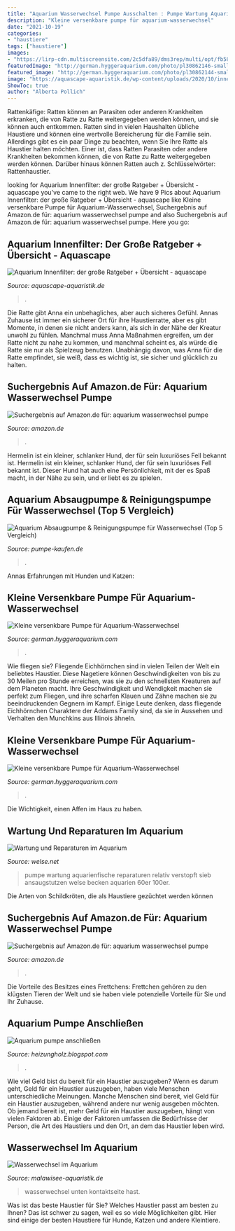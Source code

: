 ```yaml
---
title: "Aquarium Wasserwechsel Pumpe Ausschalten : Pumpe Wartung Aquarienfische Reparaturen Relativ Verstopft Sieb Ansaugstutzen Welse Becken Aquarien 60er 100er"
description: "Kleine versenkbare pumpe für aquarium-wasserwechsel"
date: "2021-10-19"
categories:
- "haustiere"
tags: ["haustiere"]
images:
- "https://lirp-cdn.multiscreensite.com/2c5dfa89/dms3rep/multi/opt/fb5834a7-3fee-4010-885a-0045adf38aaa-960w.jpg"
featuredImage: "http://german.hyggeraquarium.com/photo/pl30862146-small_submersible_pump_for_aquarium_water_change.jpg"
featured_image: "http://german.hyggeraquarium.com/photo/pl30862144-small_submersible_pump_for_aquarium_water_change.jpg"
image: "https://aquascape-aquaristik.de/wp-content/uploads/2020/10/innenfilter-filteraufbau.jpg"
ShowToc: true
author: "Alberta Pollich"
---
```



Rattenkäfige: Ratten können an Parasiten oder anderen Krankheiten erkranken, die von Ratte zu Ratte weitergegeben werden können, und sie können auch entkommen.
Ratten sind in vielen Haushalten übliche Haustiere und können eine wertvolle Bereicherung für die Familie sein. Allerdings gibt es ein paar Dinge zu beachten, wenn Sie Ihre Ratte als Haustier halten möchten. Einer ist, dass Ratten Parasiten oder andere Krankheiten bekommen können, die von Ratte zu Ratte weitergegeben werden können. Darüber hinaus können Ratten auch z. Schlüsselwörter: Rattenhaustier.

	

		
looking for Aquarium Innenfilter: der große Ratgeber + Übersicht - aquascape you've came to the right web. We have 9 Pics about Aquarium Innenfilter: der große Ratgeber + Übersicht - aquascape like Kleine versenkbare Pumpe für Aquarium-Wasserwechsel, Suchergebnis auf Amazon.de für: aquarium wasserwechsel pumpe and also Suchergebnis auf Amazon.de für: aquarium wasserwechsel pumpe. Here you go:
		
    
## Aquarium Innenfilter: Der Große Ratgeber + Übersicht - Aquascape

<img loading=lazy src="https://aquascape-aquaristik.de/wp-content/uploads/2020/10/innenfilter-filteraufbau.jpg" onerror="this.onerror=null;this.src='https://tse2.mm.bing.net/th?id=OIP.OOU7veY_D8iYXjY0ipzbWQHaGf&amp;pid=15.1';" alt="Aquarium Innenfilter: der große Ratgeber + Übersicht - aquascape">

_Source: aquascape-aquaristik.de_

>. 

	

Die Ratte gibt Anna ein unbehagliches, aber auch sicheres Gefühl.
Annas Zuhause ist immer ein sicherer Ort für ihre Haustierratte, aber es gibt Momente, in denen sie nicht anders kann, als sich in der Nähe der Kreatur unwohl zu fühlen. Manchmal muss Anna Maßnahmen ergreifen, um der Ratte nicht zu nahe zu kommen, und manchmal scheint es, als würde die Ratte sie nur als Spielzeug benutzen. Unabhängig davon, was Anna für die Ratte empfindet, sie weiß, dass es wichtig ist, sie sicher und glücklich zu halten.

    
## Suchergebnis Auf Amazon.de Für: Aquarium Wasserwechsel Pumpe

<img loading=lazy src="https://images-eu.ssl-images-amazon.com/images/I/51hCbBZ56vL._AC_US327_QL65_.jpg" onerror="this.onerror=null;this.src='https://tse4.mm.bing.net/th?id=OIP.01mphNqF9tr9Ap3OClxOjQAAAA&amp;pid=15.1';" alt="Suchergebnis auf Amazon.de für: aquarium wasserwechsel pumpe">

_Source: amazon.de_

>. 

	

Hermelin ist ein kleiner, schlanker Hund, der für sein luxuriöses Fell bekannt ist.
Hermelin ist ein kleiner, schlanker Hund, der für sein luxuriöses Fell bekannt ist. Dieser Hund hat auch eine Persönlichkeit, mit der es Spaß macht, in der Nähe zu sein, und er liebt es zu spielen.

    
## Aquarium Absaugpumpe &amp; Reinigungspumpe Für Wasserwechsel (Top 5 Vergleich)

<img loading=lazy src="https://www.pumpe-kaufen.de/images/aquarium-wasserwechsel-skizze.jpg?crc=123764361" onerror="this.onerror=null;this.src='https://tse1.mm.bing.net/th?id=OIP.rzDLMEhqQTMEb3CY0uN3LQHaHa&amp;pid=15.1';" alt="Aquarium Absaugpumpe &amp; Reinigungspumpe für Wasserwechsel (Top 5 Vergleich)">

_Source: pumpe-kaufen.de_

>. 

	

Annas Erfahrungen mit Hunden und Katzen:

    
## Kleine Versenkbare Pumpe Für Aquarium-Wasserwechsel

<img loading=lazy src="http://german.hyggeraquarium.com/photo/pl30862146-small_submersible_pump_for_aquarium_water_change.jpg" onerror="this.onerror=null;this.src='https://tse4.mm.bing.net/th?id=OIP.euFKQKMiJX7tuRxFJGnrQAHaHa&amp;pid=15.1';" alt="Kleine versenkbare Pumpe für Aquarium-Wasserwechsel">

_Source: german.hyggeraquarium.com_

>. 

	

Wie fliegen sie?
Fliegende Eichhörnchen sind in vielen Teilen der Welt ein beliebtes Haustier. Diese Nagetiere können Geschwindigkeiten von bis zu 30 Meilen pro Stunde erreichen, was sie zu den schnellsten Kreaturen auf dem Planeten macht. Ihre Geschwindigkeit und Wendigkeit machen sie perfekt zum Fliegen, und ihre scharfen Klauen und Zähne machen sie zu beeindruckenden Gegnern im Kampf. Einige Leute denken, dass fliegende Eichhörnchen Charaktere der Addams Family sind, da sie in Aussehen und Verhalten den Munchkins aus Illinois ähneln.

    
## Kleine Versenkbare Pumpe Für Aquarium-Wasserwechsel

<img loading=lazy src="http://german.hyggeraquarium.com/photo/pl30862144-small_submersible_pump_for_aquarium_water_change.jpg" onerror="this.onerror=null;this.src='https://tse4.mm.bing.net/th?id=OIP.GEwLgwYUblwH9-6mVFMBvQHaHa&amp;pid=15.1';" alt="Kleine versenkbare Pumpe für Aquarium-Wasserwechsel">

_Source: german.hyggeraquarium.com_

>. 

	

Die Wichtigkeit, einen Affen im Haus zu haben.

    
## Wartung Und Reparaturen Im Aquarium

<img loading=lazy src="http://www.welse.net/bilder30/pumpe_2txt.jpg" onerror="this.onerror=null;this.src='https://tse1.mm.bing.net/th?id=OIP.Ny5RkasMzrpgoHyIewvR1gHaNB&amp;pid=15.1';" alt="Wartung und Reparaturen im Aquarium">

_Source: welse.net_

>pumpe wartung aquarienfische reparaturen relativ verstopft sieb ansaugstutzen welse becken aquarien 60er 100er. 

	

Die Arten von Schildkröten, die als Haustiere gezüchtet werden können

    
## Suchergebnis Auf Amazon.de Für: Aquarium Wasserwechsel Pumpe

<img loading=lazy src="https://images-eu.ssl-images-amazon.com/images/I/51hCbBZ56vL._AC_US436_QL65_.jpg" onerror="this.onerror=null;this.src='https://tse3.mm.bing.net/th?id=OIP.RX4sug4Ho33_j7Nneg8g4wAAAA&amp;pid=15.1';" alt="Suchergebnis auf Amazon.de für: aquarium wasserwechsel pumpe">

_Source: amazon.de_

>. 

	

Die Vorteile des Besitzes eines Frettchens: Frettchen gehören zu den klügsten Tieren der Welt und sie haben viele potenzielle Vorteile für Sie und Ihr Zuhause.

    
## Aquarium Pumpe Anschließen

<img loading=lazy src="https://lh5.googleusercontent.com/proxy/95u-3MaDN4r8Tet-nSjcnVI9Z3opm4DWyh7FkCjzgHvL70SB_Qv0rPrcnXO3qm-t5WVbMD2CVyN09GlXbbdMyNA0=w1200-h630-p-k-no-nu" onerror="this.onerror=null;this.src='https://tse3.mm.bing.net/th?id=OIP.TCsA34LHzLlK_9U7GWZRCAHaF2&amp;pid=15.1';" alt="Aquarium pumpe anschließen">

_Source: heizungholz.blogspot.com_

>. 

	

Wie viel Geld bist du bereit für ein Haustier auszugeben?
Wenn es darum geht, Geld für ein Haustier auszugeben, haben viele Menschen unterschiedliche Meinungen. Manche Menschen sind bereit, viel Geld für ein Haustier auszugeben, während andere nur wenig ausgeben möchten. Ob jemand bereit ist, mehr Geld für ein Haustier auszugeben, hängt von vielen Faktoren ab. Einige der Faktoren umfassen die Bedürfnisse der Person, die Art des Haustiers und den Ort, an dem das Haustier leben wird.

    
## Wasserwechsel Im Aquarium

<img loading=lazy src="https://lirp-cdn.multiscreensite.com/2c5dfa89/dms3rep/multi/opt/fb5834a7-3fee-4010-885a-0045adf38aaa-960w.jpg" onerror="this.onerror=null;this.src='https://tse4.mm.bing.net/th?id=OIP.EXc_PxlJTlBDYsyTby6nCgHaFj&amp;pid=15.1';" alt="Wasserwechsel im Aquarium">

_Source: malawisee-aquaristik.de_

>wasserwechsel unten kontaktseite hast. 

	

Was ist das beste Haustier für Sie?
Welches Haustier passt am besten zu Ihnen? Das ist schwer zu sagen, weil es so viele Möglichkeiten gibt. Hier sind einige der besten Haustiere für Hunde, Katzen und andere Kleintiere.


